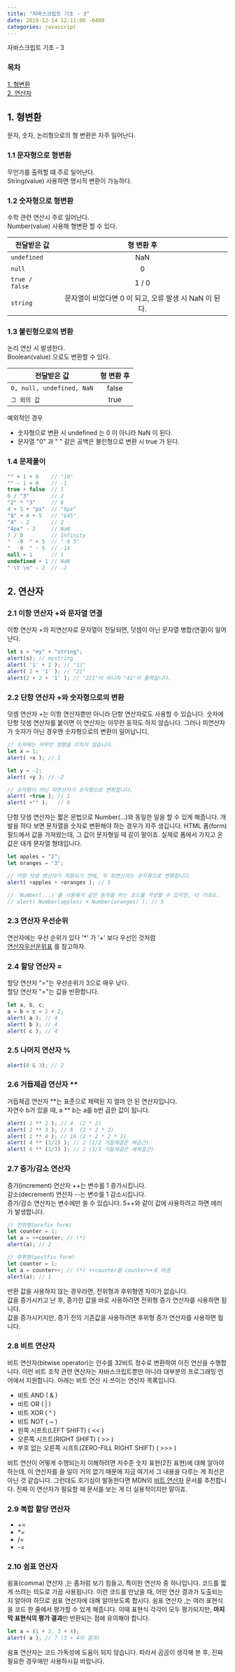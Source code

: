 ```yaml
---
title: "자바스크립트 기초 - 3"
date: 2019-12-14 12:11:00 -0400
categories: javascript
---
```


자바스크립트 기초 - 3

### 목차
[1. 형변환](#1-형변환)<br>
[2. 연산자](#2-연산자)<br>

## 1. 형변환 
문자, 숫자, 논리형으로의 형 변환은 자주 일어난다.

### 1.1 문자형으로 형변환
무언가를 출력할 떄 주로 일어난다.<br>
String(value) 사용하면 명시적 변환이 가능하다.

### 1.2 숫자형으로 형변환
수학 관련 연산시 주로 일어난다. <br>
Number(value) 사용해 형변환 할 수 있다.

| 전달받은 값 | 형 변환 후 
|---|:---:|
| `undefined` | NaN
| `null` | 0
| `true / false` | 1 / 0
| `string` | 문자열이 비었다면 0 이 되고, 오류 발생 시 NaN 이 된다.

### 1.3 불린형으로의 변환
논리 연산 시 발생한다. <br>
Boolean(value) 으로도 변환할 수 있다.

| 전달받은 값 | 형 변환 후 
|---|:---:|
| `0, null, undefined, NaN` | false
| `그 외의 값` | true

예외적인 경우
- 숫자형으로 변환 시 undefined 는 0 이 아니라 NaN 이 된다.
- 문자열 "0" 과 " " 같은 공백은 불린형으로 변환 시 true 가 된다.

### 1.4 문제풀이
```javascript
"" + 1 + 0    // "10"
"" - 1 + 0    // -1
true + false  // 1
6 / "3"       // 2
"2" * "3"     // 6
4 + 5 + "px"  // "9px"
"$" + 4 + 5   // "$45"
"4" - 2       // 2
"4px" - 2     // NaN
7 / 0         // Infinity
"  -9  " + 5  // "-9 5"
"  -9  " - 5  // -14
null + 1      // 1
undefined + 1 // NaN
" \t \n" - 2  // -2
```

## 2. 연산자

### 2.1 이항 연산자 +와 문자열 연결
이항 연산자 +의 피연산자로 문자열이 전달되면, 덧셈이 아닌 문자열 병합(연결)이 일어난다.

```javascript
let s = "my" + "string";
alert(s); // mystring
alert( '1' + 2 ); // "12"
alert( 2 + '1' ); // "21"
alert(2 + 2 + '1' ); // "221"이 아니라 "41"이 출력됩니다.
```

### 2.2 단항 연산자 +와 숫자형으로의 변환
덧셈 연산자 +는 이항 연산자뿐만 아니라 단항 연산자로도 사용할 수 있습니다.
숫자에 단항 덧셈 연산자를 붙이면 이 연산자는 아무런 동작도 하지 않습니다. 그러나 피연산자가 숫자가 아닌 경우엔 숫자형으로의 변환이 일어납니디.

```javascript
// 숫자에는 아무런 영향을 미치지 않습니다.
let x = 1;
alert( +x ); // 1

let y = -2;
alert( +y ); // -2

// 숫자형이 아닌 피연산자가 숫자형으로 변화합니다.
alert( +true ); // 1
alert( +"" );   // 0
```

단항 덧셈 연산자는 짧은 문법으로 Number(...)와 동일한 일을 할 수 있게 해줍니다.
개발을 하다 보면 문자열을 숫자로 변환해야 하는 경우가 자주 생깁니다. HTML 폼(form) 필드에서 값을 가져왔는데, 그 값이 문자형일 때 같이 말이죠. 실제로 폼에서 가지고 온 값은 대개 문자열 형태입니다.

```javascript
let apples = "2";
let oranges = "3";

// 이항 덧셈 연산자가 적용되기 전에, 두 피연산자는 숫자형으로 변화합니다.
alert( +apples + +oranges ); // 5

// `Number(...)`를 사용해서 같은 동작을 하는 코드를 작성할 수 있지만, 더 기네요.
// alert( Number(apples) + Number(oranges) ); // 5
```

### 2.3 연산자 우선순위
연산자에는 우선 순위가 있다 '*' 가 '+' 보다 우선인 것처럼<br>
[연산자우선운위표](https://developer.mozilla.org/en-US/docs/Web/JavaScript/Reference/Operators/Operator_Precedence) 를 참고하자.

### 2.4 할당 연산자 =
할당 연산자 "="는 우선순위가 3으로 매우 낮다. <br>
할당 연산자 "="는 값을 반환합니다.
```javascript
let a, b, c;
a = b = c = 2 + 2;
alert( a ); // 4
alert( b ); // 4
alert( c ); // 4
```

### 2.5 나머지 연산자 %
```javascript
alert(8 & 3); // 2
```

### 2.6 거듭제곱 연산자 **
거듭제곱 연산자 **는 표준으로 채택된 지 얼마 안 된 연산자입니다. <br>
자연수 b가 있을 때, a ** b는 a를 b번 곱한 값이 됩니다.
```javascript
alert( 2 ** 2 ); // 4  (2 * 2)
alert( 2 ** 3 ); // 8  (2 * 2 * 2)
alert( 2 ** 4 ); // 16 (2 * 2 * 2 * 2)
alert( 4 ** (1/2) ); // 2 (1/2 거듭제곱은 제곱근)
alert( 8 ** (1/3) ); // 2 (1/3 거듭제곱은 세제곱근)
```

### 2.7 증가/감소 연산자
증가(increment) 연산자 ++는 변수를 1 증가시킵니다. <br>
감소(decrement) 연산자 --는 변수를 1 감소시킵니다. <br>
증가/감소 연산자는 변수에만 쓸 수 있습니다. 5++와 같이 값에 사용하려고 하면 에러가 발생합니다.<br>

```javascript
// 전위형(prefix form)
let counter = 1;
let a = ++counter; // (*)
alert(a); // 2

// 후휘형(postfix form)
let counter = 1;
let a = counter++; // (*) ++counter를 counter++로 바꿈
alert(a); // 1
```
반환 값을 사용하지 않는 경우라면, 전위형과 후위형엔 차이가 없습니다. <br>
값을 증가시키고 난 후, 증가한 값을 바로 사용하려면 전위형 증가 연산자를 사용하면 됩니다. <br>
값을 증가시키지만, 증가 전의 기존값을 사용하려면 후위형 증가 연산자를 사용하면 됩니다.

### 2.8 비트 연산자
비트 연산자(bitwise operator)는 인수를 32비트 정수로 변환하여 이진 연산을 수행합니다.
이런 비트 조작 관련 연산자는 자바스크립트뿐만 아니라 대부분의 프로그래밍 언어에서 지원합니다.
아래는 비트 연산 시 쓰이는 연산자 목록입니다.
- 비트 AND ( & )
- 비트 OR ( | )
- 비트 XOR ( ^ )
- 비트 NOT ( ~ )
- 왼쪽 시프트(LEFT SHIFT) ( << )
- 오른쪽 시프트(RIGHT SHIFT) ( >> )
- 부호 없는 오른쪽 시프트(ZERO-FILL RIGHT SHIFT) ( >>> )

비트 연산이 어떻게 수행되는지 이해하려면 저수준 숫자 표현(2진 표현)에 대해 알아야 하는데, 이 연산자를 쓸 일이 거의 없기 때문에 지금 여기서 그 내용을 다루는 게 최선은 아닌 것 같습니다. 그런데도 호기심이 발동한다면 MDN의 [비트 연산자](https://developer.mozilla.org/en-US/docs/Web/JavaScript/Reference/Operators/Bitwise_Operators) 문서를 추천합니다. 진짜 이 연산자가 필요할 때 문서를 보는 게 더 실용적이지만 말이죠.

### 2.9 복합 할당 연산자 
- += 
- *= 
- /= 
- -=

### 2.10 쉼표 연산자
쉼표(comma) 연산자 ,는 좀처럼 보기 힘들고, 특이한 연산자 중 하나입니다. 코드를 짧게 쓰려는 의도로 가끔 사용됩니다. 이런 코드를 만났을 때, 어떤 연산 결과가 도출되는지 알아야 하므로 쉼표 연산자에 대해 알아보도록 합시다.
쉼표 연산자 ,는 여러 표현식을 코드 한 줄에서 평가할 수 있게 해줍니다. 이때 표현식 각각이 모두 평가되지만, **마지막 표현식의 평가 결과**만 반환되는 점에 유의해야 합니다.

```javascript
let a = (1 + 2, 3 + 4);
alert( a ); // 7 (3 + 4의 결과)
```
쉼표 연산자는 코드 가독성에 도움이 되지 않습니다. 따라서 곰곰이 생각해 본 후, 진짜 필요한 경우에만 사용하시길 바랍니다.